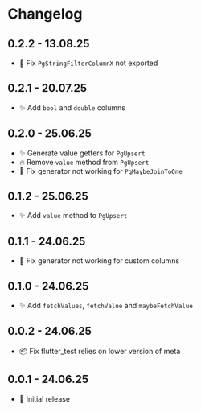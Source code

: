 # Changelog

## 0.2.2 - 13.08.25
- 🐛 Fix `PgStringFilterColumnX` not exported

## 0.2.1 - 20.07.25
- ✨ Add `bool` and `double` columns

## 0.2.0 - 25.06.25
- ✨ Generate value getters for `PgUpsert`
- 🔥 Remove `value` method from `PgUpsert`
- 🐛 Fix generator not working for `PgMaybeJoinToOne`

## 0.1.2 - 25.06.25
- ✨ Add `value` method to `PgUpsert`

## 0.1.1 - 24.06.25
- 🐛 Fix generator not working for custom columns

## 0.1.0 - 24.06.25
- ✨ Add `fetchValues`, `fetchValue` and `maybeFetchValue`

## 0.0.2 - 24.06.25
- 📦 Fix flutter_test relies on lower version of meta

## 0.0.1 - 24.06.25
- 🎉 Initial release
